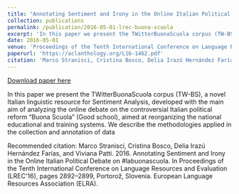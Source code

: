 ```yaml
---
title: "Annotating Sentiment and Irony in the Online Italian Political Debate on #labuonascuola"
collection: publications
permalink: /publication/2016-05-01-lrec-buona-scuola
excerpt: 'In this paper we present the TWitterBuonaScuola corpus (TW-BS), a novel Italian linguistic resource for Sentiment Analysis, developed with the main aim of analyzing the online debate on the controversial Italian political reform “Buona Scuola” (Good school), aimed at reorganizing the national educational and training systems. We describe the methodologies applied in the collection and annotation of data'
date: 2016-05-01
venue: 'Proceedings of the Tenth International Conference on Language Resources and Evaluation (LREC&apos;16)'
paperurl: 'https://aclanthology.org/L16-1462.pdf'
citation: 'Marco Stranisci, Cristina Bosco, Delia Irazú Hernández Farías, and Viviana Patti. 2016. Annotating Sentiment and Irony in the Online Italian Political Debate on #labuonascuola. In Proceedings of the Tenth International Conference on Language Resources and Evaluation (LREC&apos;16), pages 2892–2899, Portorož, Slovenia. European Language Resources Association (ELRA).'
---
```


<a href='https://aclanthology.org/L16-1462.pdf'>Download paper here</a>

In this paper we present the TWitterBuonaScuola corpus (TW-BS), a novel Italian linguistic resource for Sentiment Analysis, developed with the main aim of analyzing the online debate on the controversial Italian political reform “Buona Scuola” (Good school), aimed at reorganizing the national educational and training systems. We describe the methodologies applied in the collection and annotation of data

Recommended citation: Marco Stranisci, Cristina Bosco, Delia Irazú Hernández Farías, and Viviana Patti. 2016. Annotating Sentiment and Irony in the Online Italian Political Debate on #labuonascuola. In Proceedings of the Tenth International Conference on Language Resources and Evaluation (LREC'16), pages 2892–2899, Portorož, Slovenia. European Language Resources Association (ELRA).